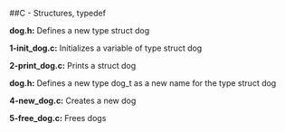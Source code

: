 ##C - Structures, typedef

**dog.h:** Defines a new type struct dog

**1-init_dog.c:** Initializes a variable of type struct dog

**2-print_dog.c:** Prints a struct dog

**dog.h:** Defines a new type dog_t as a new name for the type struct dog

**4-new_dog.c:** Creates a new dog

**5-free_dog.c:** Frees dogs


